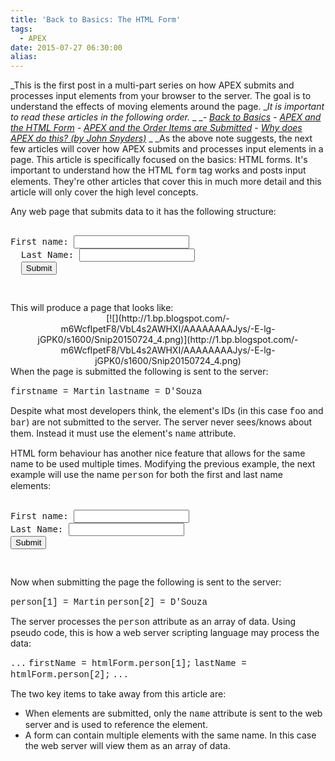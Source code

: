 ```yaml
---
title: 'Back to Basics: The HTML Form'
tags:
  - APEX
date: 2015-07-27 06:30:00
alias:
---
```


_This is the first post in a multi-part series on how APEX submits and processes input elements from your browser to the server. The goal is to understand the effects of moving elements around the page.&nbsp;__It is important to read these articles in the following order._
_
__- [Back to Basics](http://www.talkapex.com/2015/07/back-to-basics-html-form.html)_
_-&nbsp;[APEX and the HTML Form](http://www.talkapex.com/2015/07/apex-and-html-form.html)_
_-&nbsp;[APEX and the Order Items are Submitted](http://www.talkapex.com/2015/07/apex-and-order-items-are-submitted.html)_
-&nbsp;[_Why does APEX do this? (by John Snyders)_](http://hardlikesoftware.com/weblog/2015/07/30/apex-item-submission/)
_
_As the above note suggests, the next few articles will cover how APEX submits and processes input elements in a page. This article is specifically focused on the basics: HTML forms. It's important to understand how the HTML <span style="font-family: Courier New, Courier, monospace;">form</span> tag works and posts input elements. They're other articles that cover this in much more detail and this article will only cover the high level concepts.

Any web page that submits data to it has the following structure:
<pre class="brush: html;"><form action="submitURL" method="post">
First name: <input id="foo" name="firstname" type="text" />
  Last Name: <input id="bar" name="lastname" type="text" />
  <input type="submit" />
</form>
</pre>This will produce a page that looks like:

<div class="separator" style="clear: both; text-align: center;">[![](http://1.bp.blogspot.com/-m6WcfIpetF8/VbL4s2AWHXI/AAAAAAAAJys/-E-lg-jGPK0/s1600/Snip20150724_4.png)](http://1.bp.blogspot.com/-m6WcfIpetF8/VbL4s2AWHXI/AAAAAAAAJys/-E-lg-jGPK0/s1600/Snip20150724_4.png)</div>When the page is submitted the following is sent to the server:

<span style="font-family: Courier New, Courier, monospace;">firstname = Martin</span>
<span style="font-family: Courier New, Courier, monospace;">lastname = D'Souza</span>

Despite what most developers think, the element's IDs (in this case <span style="font-family: Courier New, Courier, monospace;">foo</span> and <span style="font-family: Courier New, Courier, monospace;">bar</span>) are not submitted to the server. The server never sees/knows about them. Instead it must use the element's <span style="font-family: Courier New, Courier, monospace;">name</span> attribute.

HTML form behaviour has another nice feature that allows for the same name to be used multiple times. Modifying the previous example, the next example will use the name <span style="font-family: Courier New, Courier, monospace;">person</span> for both the first and last name elements:
<pre class="brush: html;"><form action="submitURL" method="post">
First name: <input id="foo" name="person" type="text" />
Last Name: <input id="bar" name="person" type="text" />
<input type="submit" />
</form>
</pre>Now when submitting the page the following is sent to the server:

<span style="font-family: Courier New, Courier, monospace;">person[1] = Martin</span>
<span style="font-family: Courier New, Courier, monospace;">person[2] = D'Souza</span>

The server processes the <span style="font-family: Courier New, Courier, monospace;">person</span> attribute as an array of data. Using pseudo code, this is how a web server scripting language may process the data:

<span style="font-family: Courier New, Courier, monospace;">...</span>
<span style="font-family: Courier New, Courier, monospace;">firstName = htmlForm.person[1];</span>
<span style="font-family: Courier New, Courier, monospace;">lastName = htmlForm.person[2];</span>
<span style="font-family: Courier New, Courier, monospace;">...</span>

The two key items to take away from this article are:

- When elements are submitted, only the <span style="font-family: Courier New, Courier, monospace;">name</span> attribute is sent to the web server and is used to reference the element.
- A form can contain multiple elements with the same name. In this case the web server will view them as an array of data.